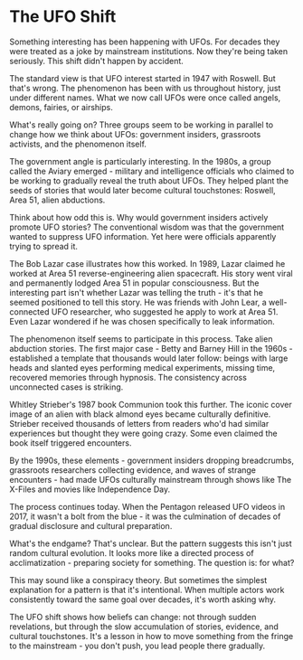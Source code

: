 # The UFO Shift

Something interesting has been happening with UFOs. For decades they were treated as a joke by mainstream institutions. Now they're being taken seriously. This shift didn't happen by accident.

The standard view is that UFO interest started in 1947 with Roswell. But that's wrong. The phenomenon has been with us throughout history, just under different names. What we now call UFOs were once called angels, demons, fairies, or airships.

What's really going on? Three groups seem to be working in parallel to change how we think about UFOs: government insiders, grassroots activists, and the phenomenon itself.

The government angle is particularly interesting. In the 1980s, a group called the Aviary emerged - military and intelligence officials who claimed to be working to gradually reveal the truth about UFOs. They helped plant the seeds of stories that would later become cultural touchstones: Roswell, Area 51, alien abductions.

Think about how odd this is. Why would government insiders actively promote UFO stories? The conventional wisdom was that the government wanted to suppress UFO information. Yet here were officials apparently trying to spread it.

The Bob Lazar case illustrates how this worked. In 1989, Lazar claimed he worked at Area 51 reverse-engineering alien spacecraft. His story went viral and permanently lodged Area 51 in popular consciousness. But the interesting part isn't whether Lazar was telling the truth - it's that he seemed positioned to tell this story. He was friends with John Lear, a well-connected UFO researcher, who suggested he apply to work at Area 51. Even Lazar wondered if he was chosen specifically to leak information.

The phenomenon itself seems to participate in this process. Take alien abduction stories. The first major case - Betty and Barney Hill in the 1960s - established a template that thousands would later follow: beings with large heads and slanted eyes performing medical experiments, missing time, recovered memories through hypnosis. The consistency across unconnected cases is striking.

Whitley Strieber's 1987 book Communion took this further. The iconic cover image of an alien with black almond eyes became culturally definitive. Strieber received thousands of letters from readers who'd had similar experiences but thought they were going crazy. Some even claimed the book itself triggered encounters.

By the 1990s, these elements - government insiders dropping breadcrumbs, grassroots researchers collecting evidence, and waves of strange encounters - had made UFOs culturally mainstream through shows like The X-Files and movies like Independence Day.

The process continues today. When the Pentagon released UFO videos in 2017, it wasn't a bolt from the blue - it was the culmination of decades of gradual disclosure and cultural preparation.

What's the endgame? That's unclear. But the pattern suggests this isn't just random cultural evolution. It looks more like a directed process of acclimatization - preparing society for something. The question is: for what?

This may sound like a conspiracy theory. But sometimes the simplest explanation for a pattern is that it's intentional. When multiple actors work consistently toward the same goal over decades, it's worth asking why.

The UFO shift shows how beliefs can change: not through sudden revelations, but through the slow accumulation of stories, evidence, and cultural touchstones. It's a lesson in how to move something from the fringe to the mainstream - you don't push, you lead people there gradually.